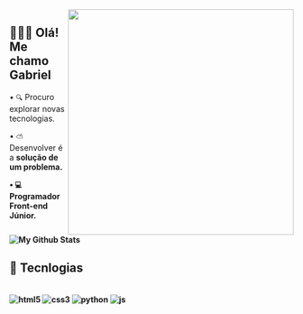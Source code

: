 <img src="https://cdn.discordapp.com/attachments/1101828434851811432/1246957554454761655/1.png?ex=665e4738&is=665cf5b8&hm=f483f836236938f39232a2f59cda63a4011b83df785f610698fbd38e6b6bb187&" min-width="400px" max-width="400px" width="400px" align="right">

## 🙋🏽‍♂️ Olá! Me chamo Gabriel
•   `🔍`   Procuro explorar novas tecnologias.

•   `⛅`   Desenvolver é a <b>solução<b> de um problema.

•   `💻`   Programador <b>Front-end<b> Júnior.

<img align="center" href="gabrielyzy.com.br" target="_blank" src="https://github-readme-stats.vercel.app/api/top-langs/?username=gabrielyzy&layout=compact&theme=transparent" alt="My Github Stats">


## 📡 Tecnlogias

<div style="display: inline_block"><br/>
<img align=center" alt="html5" src="https://img.shields.io/badge/HTML5-E34F26?style=for-the-badge&logo=html5&logoColor=white"/>
<img align=center" alt="css3" src="https://img.shields.io/badge/CSS3-1572B6?style=for-the-badge&logo=css3&logoColor=white"/>
<img align=center" alt="python" src="https://img.shields.io/badge/Python-14354C?style=for-the-badge&logo=python&logoColor=white"/>
<img align=center" alt="js"src="https://img.shields.io/badge/JavaScript-F7DF1E?style=for-the-badge&logo=javascript&logoColor=black"/>
</div><br/>
